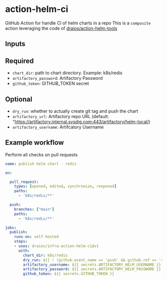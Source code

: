 # action-helm-ci

GitHub Action for handle CI of helm charts in a repo
This is a `composite` action leveraging the code of [draios/action-helm-tools](github.com/draios/action-helm-tools)

## Inputs

## Required

- `chart_dir`: path to chart directory. Example: k8s/redis
- `artifactory_password`: Artifactory Password
- `github_token`:  GITHUB_TOKEN secret

## Optional

- `dry_run`: whether to actually create git tag and push the chart
- `artifactory_url`: Artifactory repo URL (default: "https://artifactory.internal.sysdig.com:443/artifactory/helm-local/)
- `artifactory_username`: Artifcatory Username

## Example workflow

Perform all checks on pull requests

```yaml
name: publish helm chart - redis

on:

  pull_request:
    types: [opened, edited, synchronize, reopened]
    paths:
      - 'k8s/redis/**'

  push:
    branches: ["main"]
    paths:
      - 'k8s/redis/**'

jobs:
  publish:
    runs-on: self-hosted
    steps:
    - uses: draios/infra-action-helm-ci@v1
      with:
        chart_dir: k8s/redis
        dry_run: ${{ ! (github.event_name == 'push' && github.ref == 'refs/heads/main') }}
        artifactory_username: ${{ secrets.ARTIFACTORY_HELM_USERNAME }}
        artifactory_password: ${{ secrets.ARTIFACTORY_HELM_PASSWORD }}
        github_token: ${{ secrets.GITHUB_TOKEN }}

```
